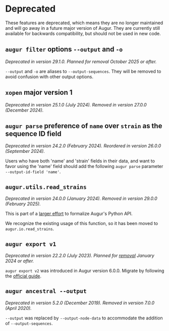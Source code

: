 # Deprecated

These features are deprecated, which means they are no longer maintained and
will go away in a future major version of Augur. They are currently still
available for backwards compatibility, but should not be used in new code.

## `augur filter` options `--output` and `-o`

*Deprecated in version 29.1.0. Planned for removal October 2025 or after.*

`--output` and `-o` are aliases to `--output-sequences`. They will be removed to
avoid confusion with other output options.

## `xopen` major version 1

*Deprecated in version 25.1.0 (July 2024). Removed in version 27.0.0 (December 2024).*

## `augur parse` preference of `name` over `strain` as the sequence ID field

*Deprecated in version 24.2.0 (February 2024). Reordered in version 26.0.0 (September 2024).*

Users who have both 'name' and 'strain' fields in their data, and want to favor using the 'name' field should add the following `augur parse` parameter `--output-id-field 'name'`.

## `augur.utils.read_strains`

*Deprecated in version 24.0.0 (January 2024). Removed in version 29.0.0 (February 2025).*

This is part of a [larger effort](https://github.com/nextstrain/augur/issues/1011)
to formalize Augur's Python API.

We recognize the existing usage of this function, so it has been moved to
`augur.io.read_strains`.

## `augur export v1`

*Deprecated in version 22.2.0 (July 2023). Planned for [removal](https://github.com/nextstrain/augur/issues/1266)
January 2024 or after.*

`augur export v2` was introduced in Augur version 6.0.0. Migrate by following
the [official guide](https://docs.nextstrain.org/projects/augur/page/releases/migrating-v5-v6.html).

## `augur ancestral --output`

*Deprecated in version 5.2.0 (December 2019). Removed in version 7.0.0 (April
2020).*

`--output` was replaced by `--output-node-data` to accommodate the addition of
`--output-sequences`.
